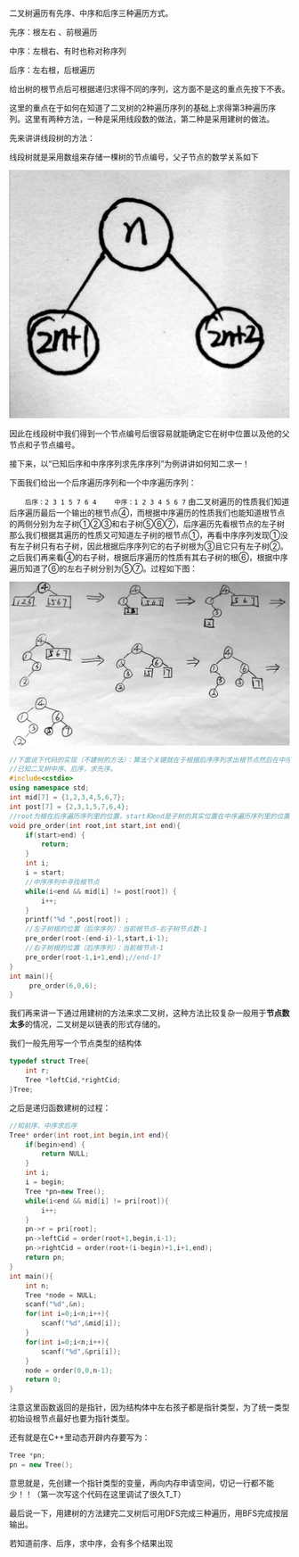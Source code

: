 二叉树遍历有先序、中序和后序三种遍历方式。

先序：根左右  、前根遍历

中序：左根右、有时也称对称序列

后序：左右根，后根遍历

给出树的根节点后可根据递归求得不同的序列，这方面不是这的重点先按下不表。

这里的重点在于如何在知道了二叉树的2种遍历序列的基础上求得第3种遍历序列。这里有两种方法，一种是采用线段数的做法，第二种是采用建树的做法。

先来讲讲线段树的方法：

线段树就是采用数组来存储一棵树的节点编号，父子节点的数学关系如下

![技术分享图片](.\Pic\20180307172023403643.jpg)

因此在线段树中我们得到一个节点编号后很容易就能确定它在树中位置以及他的父节点和子节点编号。

接下来，以“已知后序和中序序列求先序序列”为例讲讲如何知二求一！

下面我们给出一个后序遍历序列和一个中序遍历序列：

　　`后序：2 3 1 5 7 6 4`
　　`中序：1 2 3 4 5 6 7`
由二叉树遍历的性质我们知道后序遍历最后一个输出的根节点④，而根据中序遍历的性质我们也能知道根节点的两侧分别为左子树①②③和右子树⑤⑥⑦，后序遍历先看根节点的左子树那么我们根据其遍历的性质又可知道左子树的根节点①，再看中序序列发现①没有左子树只有右子树，因此根据后序序列它的右子树根为③且它只有左子树②。之后我们再来看④的右子树，根据后序遍历的性质有其右子树的根⑥，根据中序遍历知道了⑥的左右子树分别为⑤⑦。过程如下图：

 ![技术分享图片](.\Pic\20180307172023564765.jpg)

```c++
//下面说下代码的实现（不建树的方法）：算法个关键就在于根据后序序列求出根节点然后在中序序列中找出根节点随之划分出左右子树，层层递归。
//已知二叉树中序、后序，求先序。
#include<cstdio>
using namespace std;
int mid[7] = {1,2,3,4,5,6,7};
int post[7] = {2,3,1,5,7,6,4};
//root为根在后序遍历序列里的位置，start和end是子树的其实位置在中序遍历序列里的位置 
void pre_order(int root,int start,int end){
    if(start>end) {
        return;
    }
    int i;
    i = start;
    //中序序列中寻找根节点 
    while(i<end && mid[i] != post[root]) {
        i++;
    }
    printf("%d ",post[root]) ;
    //左子树根的位置（后序序列）：当前根节点-右子树节点数-1
    pre_order(root-(end-i)-1,start,i-1); 
    //右子树根的位置（后序序列）：当前根节点-1 
    pre_order(root-1,i+1,end);//end-1?
} 
int main(){
     pre_order(6,0,6);
}
```

我们再来讲一下通过用建树的方法来求二叉树，这种方法比较复杂一般用于**节点数太多**的情况，二叉树是以链表的形式存储的。

我们一般先用写一个节点类型的结构体

```c++
typedef struct Tree{
    int r;
    Tree *leftCid,*rightCid;
}Tree;
```

之后是递归函数建树的过程：

```c++
//知前序、中序求后序
Tree* order(int root,int begin,int end){ 
    if(begin>end) {
        return NULL;
    }
    int i;
    i = begin;
    Tree *pn=new Tree();
    while(i<end && mid[i] != pri[root]){
        i++;
    }
    pn->r = pri[root];
    pn->leftCid = order(root+1,begin,i-1);
    pn->rightCid = order(root+(i-begin)+1,i+1,end);
    return pn;
}
int main(){
    int n;
    Tree *node = NULL;
    scanf("%d",&n);
    for(int i=0;i<n;i++){
        scanf("%d",&mid[i]);
    }
    for(int i=0;i<n;i++){
        scanf("%d",&pri[i]);
    }
    node = order(0,0,n-1);
    return 0;
}
```

注意这里函数返回的是指针，因为结构体中左右孩子都是指针类型，为了统一类型初始设根节点最好也要为指针类型。

还有就是在C++里动态开辟内存要写为：

```c++
Tree *pn;
pn = new Tree();
```

意思就是，先创建一个指针类型的变量，再向内存申请空间，切记一行都不能少！！（第一次写这个代码在这里调试了很久T_T）

最后说一下，用建树的方法建完二叉树后可用DFS完成三种遍历，用BFS完成按层输出。

若知道前序、后序，求中序，会有多个结果出现
